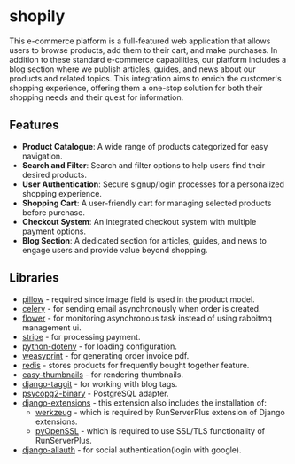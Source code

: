 # shopily

This e-commerce platform is a full-featured web application that allows users to browse products, add them to their cart, and make purchases. In addition to these standard e-commerce capabilities, our platform includes a blog section where we publish articles, guides, and news about our products and related topics. This integration aims to enrich the customer's shopping experience, offering them a one-stop solution for both their shopping needs and their quest for information.

## Features

- **Product Catalogue**: A wide range of products categorized for easy navigation.
- **Search and Filter**: Search and filter options to help users find their desired products.
- **User Authentication**: Secure signup/login processes for a personalized shopping experience.
- **Shopping Cart**: A user-friendly cart for managing selected products before purchase.
- **Checkout System**: An integrated checkout system with multiple payment options.
- **Blog Section**: A dedicated section for articles, guides, and news to engage users and provide value beyond shopping.

## Libraries

- [pillow](https://python-pillow.org/) - required since image field is used in the product model.
- [celery](https://docs.celeryq.dev/en/stable/getting-started/first-steps-with-celery.html) - for sending email asynchronously when order is created.
- [flower](https://flower.readthedocs.io/en/latest/) - for monitoring asynchronous task instead of using rabbitmq management ui.
- [stripe](https://github.com/stripe/stripe-python) - for processing payment.
- [python-dotenv](https://github.com/theskumar/python-dotenv) - for loading configuration.
- [weasyprint](https://doc.courtbouillon.org/weasyprint/stable/first_steps.html) - for generating order invoice pdf.
- [redis](https://github.com/redis/redis-py) - stores products for frequently bought together feature.
- [easy-thumbnails](https://github.com/SmileyChris/easy-thumbnails) - for rendering thumbnails.
- [django-taggit](https://github.com/jazzband/django-taggit) - for working with blog tags.
- [psycopg2-binary](https://pypi.org/project/psycopg2-binary/) - PostgreSQL adapter.
- [django-extensions](https://github.com/django-extensions/django-extensions) - this extension also includes the installation of:
  - [werkzeug](https://pypi.org/project/Werkzeug/) - which is required by RunServerPlus extension of Django extensions.
  - [pyOpenSSL](https://pypi.org/project/pyOpenSSL/) - which is required to use SSL/TLS functionality of RunServerPlus.
- [django-allauth](https://docs.allauth.org/en/latest/introduction/index.html) - for social authentication(login with google).
